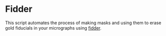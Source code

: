 # Fidder
This script automates the process of making masks and using them to erase gold fiducials in your micrographs using [fidder](https://github.com/teamtomo/fidder?tab=readme-ov-file).
